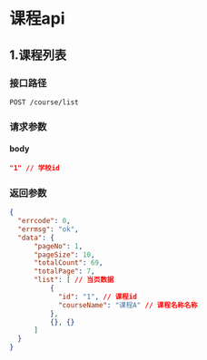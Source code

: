 # 课程api
## 1.课程列表
### 接口路径
```http request
POST /course/list
```
### 请求参数
#### body
```json
"1" // 学校id
```
### 返回参数
```json
{
  "errcode": 0,
  "errmsg": "ok",
  "data": {
      "pageNo": 1,
      "pageSize": 10,
      "totalCount": 69,
      "totalPage": 7,
      "list": [ // 当页数据
          {
            "id": "1", // 课程id
            "courseName": "课程A" // 课程名称名称
          },
          {}, {}
      ]
  }  
}
```

